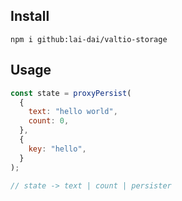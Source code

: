 ## Install

```
npm i github:lai-dai/valtio-storage
```

## Usage

```js
const state = proxyPersist(
  {
    text: "hello world",
    count: 0,
  },
  {
    key: "hello",
  }
);

// state -> text | count | persister
```
